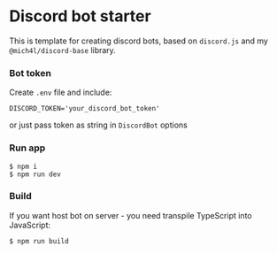 # Discord bot starter
This is template for creating discord bots, based on `discord.js` and my `@mich4l/discord-base` library.

### Bot token
Create `.env` file and include: 
```env
DISCORD_TOKEN='your_discord_bot_token'
```
or just pass token as string in `DiscordBot` options

### Run app
```
$ npm i
$ npm run dev
```

### Build
If you want host bot on server - you need transpile TypeScript into JavaScript:
```
$ npm run build
```
